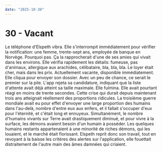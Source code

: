 ```yaml
---
date: "2025-10-30"
---
```

# 30 - Vacant

Le téléphone d'Elspeth vibra. Elle s'interrompit immédiatement pour vérifier la
notification: une femme, trente-sept ans, employée de banque en Norvège. Pourquoi pas.
Ça la rapprocherait d'une de ses amies qui vivait dans les environs. Elle vérifia
rapidement les détails: fumeuse, pas d'animaux, allergique aux arachides, célibataire,
bla, bla, bla. Le loyer était cher, mais dans les prix. Actuellement vacante, disponible
immédiatement. Elle cliqua pour envoyer son dossier. Avec un peu de chance, ce serait le
premier sur la pile. L'app rejeta sa candidature, indiquant que la liste d'attente avait
déjà atteint sa taille maximale. Elle fulmina. Elle avait pourtant réagi en moins de
trente secondes. Cette crise qui durait depuis maintenant trois ans atteignait
réellement des proportions ridicules. La troisième guerre mondiale avait eu pour effet
d'envoyer une large proportion des humains dans l'au-delà, nombre d'entre eux aux
enfers, et il fallait s'occuper d'eux pour l'éternité, et c'était long et ennuyeux.
Simultanément, le nombre d'humains vivants sur Terre avait drastiquement diminué, et
pour vivre à la surface, les démons avaient besoin d'un humain à posséder. Les quelques
humains restants appartenaient à une minorité de riches démons, qui les louaient, et le
marché était florissant. Elspeth reprit donc son travail, tout en revoyant à la baisse
les critères des alertes sur l'application, elle fouettait distraitement de l'autre main
des âmes damnées qui criaient.
